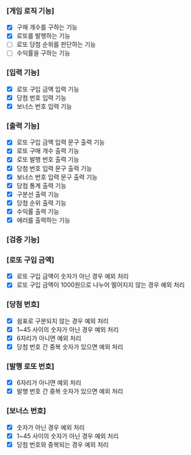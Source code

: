### [게임 로직 기능]
- [x] 구매 개수를 구하는 기능
- [x] 로또를 발행하는 기능
- [ ] 로또 당첨 순위를 판단하는 기능
- [ ] 수익률을 구하는 기능

### [입력 기능]
- [x] 로또 구입 금액 입력 기능
- [x] 당첨 번호 입력 기능
- [x] 보너스 번호 입력 기능

### [출력 기능]
- [x] 로또 구입 금액 입력 문구 출력 기능
- [x] 로또 구매 개수 출력 기능
- [x] 로또 발행 번호 출력 기능
- [x] 당첨 번호 입력 문구 출력 기능
- [x] 보너스 번호 입력 문구 출력 기능
- [x] 당첨 통계 출력 기능
- [x] 구분선 출력 기능
- [x] 당첨 순위 출력 기능
- [x] 수익률 출력 기능
- [x] 에러를 출력하는 기능

### [검증 기능]
### [로또 구입 금액]
- [x] 로또 구입 금액이 숫자가 아닌 경우 예외 처리
- [x] 로또 구입 금액이 1000원으로 나누어 떨어지지 않는 경우 예외 처리

### [당첨 번호]
- [x] 쉼표로 구분되지 않는 경우 예외 처리
- [x] 1~45 사이의 숫자가 아닌 경우 예외 처리
- [x] 6자리가 아니면 예외 처리
- [x] 당첨 번호 간 중복 숫자가 있으면 예외 처리

### [발행 로또 번호]
- [x] 6자리가 아니면 예외 처리
- [x] 발행 번호 간 중복 숫자가 있으면 예외 처리

### [보너스 번호]
- [x] 숫자가 아닌 경우 예외 처리
- [x] 1~45 사이의 숫자가 아닌 경우 예외 처리
- [x] 당첨 번호와 중복되는 경우 예외 처리